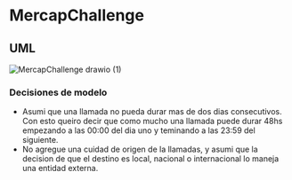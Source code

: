 # MercapChallenge

## UML
![MercapChallenge drawio (1)](https://user-images.githubusercontent.com/49459204/192063994-28b9e458-a4ef-429c-8fb8-16b48942a285.png)

### Decisiones de modelo
- Asumi que una llamada no pueda durar mas de dos dias consecutivos. Con esto queiro decir que como mucho una llamada puede durar 48hs empezando 
a las 00:00 del dia uno y teminando a las 23:59 del siguiente. 
- No agregue una cuidad de origen de la llamadas, y asumi que la decision de que el destino es local, nacional o internacional lo maneja una entidad 
externa. 
